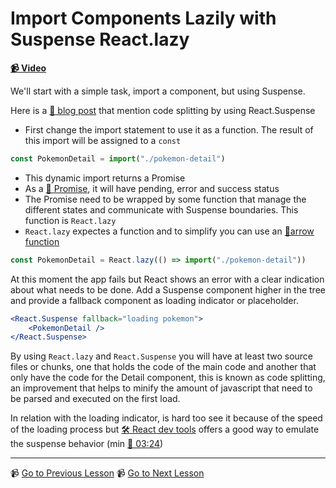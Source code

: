 # Import Components Lazily with Suspense React.lazy

**[📹 Video](https://egghead.io/lessons/react-import-components-lazily-with-suspense-react-lazy)**

We'll start with a simple task, import a component, but using Suspense.

Here is a [📄 blog post](https://reactjs.org/docs/code-splitting.html#reactlazy) that mention code splitting by using React.Suspense


* First change the import statement to use it as a function. The result of this import will be assigned to a `const`

```javascript
const PokemonDetail = import("./pokemon-detail")
```
* This dynamic import returns a Promise
* As a [📄 Promise](https://developer.mozilla.org/en-US/docs/Web/JavaScript/Reference/Global_Objects/Promise), it will have pending, error and success status
* The Promise need to be wrapped by some function that manage the different states and communicate with Suspense boundaries. This function is `React.lazy`
* `React.lazy` expectes a function and to simplify you can use an [📄arrow function](https://developer.mozilla.org/en-US/docs/Web/JavaScript/Reference/Functions/Arrow_functions)
```javascript
const PokemonDetail = React.lazy(() => import("./pokemon-detail"))
```

At this moment the app fails but React shows an error with a clear indication about what needs to be done. Add a Suspense component higher in the tree and provide a fallback component as loading indicator or placeholder.

```jsx
<React.Suspense fallback="loading pokemon">
    <PokemonDetail />
</React.Suspense>
```


By using `React.lazy` and `React.Suspense` you will have at least two source files or chunks, one that holds the code of the main code and another that only have the code for the Detail component, this is known as code splitting, an improvement that helps to minify the amount of javascript that need to be parsed and executed on the first load.


In relation with the loading indicator, is hard too see it because of the speed of the loading process but [🛠 React dev tools](https://chrome.google.com/webstore/detail/react-developer-tools/fmkadmapgofadopljbjfkapdkoienihi?hl=es) offers a good way to emulate the suspense behavior (min [📄 03:24](https://egghead.io/lessons/react-import-components-lazily-with-suspense-react-lazy#t=204)) 

---

📹 [Go to Previous Lesson](https://egghead.io/lessons/react-build-an-app-with-react-suspense-intro-and-setup)
📹 [Go to Next Lesson](https://egghead.io/lessons/react-catch-errors-with-a-react-error-boundary-component)
